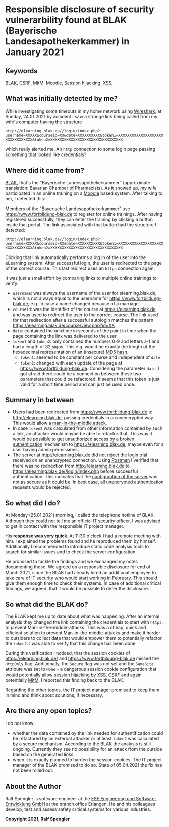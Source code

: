 # Responsible disclosure of security vulnerarbility found at BLAK (Bayerische Landesapothekerkammer) in January 2021

## Keywords
[BLAK](https://www.blak.de/), [CSRF](https://owasp.org/www-community/attacks/csrf), [MitM](https://owasp.org/www-community/attacks/Man-in-the-middle_attack), [Moodle](https://moodle.org), [Session hijacking](https://owasp.org/www-community/attacks/Session_hijacking_attack), [XSS](https://owasp.org/www-community/attacks/xss/), 

## What was initially detected by me?
While investigating some timeouts in my home network using [Wireshark](https://www.wireshark.org/), at Sunday, 24.01.2021 by accident I saw a strange link being called from my wife's computer having the structure

`http://elearning.blak.de//login/index.php?username=XXXXX&courseid=XX&date=XXXXXXXXXX&token1=XXXXXXXXXXXXXXXXXXXXXXXXXXXXXXXX&token2=XXXXXXXXXXXXXXXXXXXXXXXXXXXXXXXX`

which really alerted me. An `http` connection to some login page passing something that looked like credentials?


## Where did it came from?

[BLAK](https://www.blak.de/), that's the "Bayerische Landesapothekerkammer" (approximate translation: Bavarian Chamber of Pharmacists).
As it showed up, my wife participated in an online training on a [Moodle](https://moodle.org) based system. After talking to her, I detected this:

Members of the "Bayerische Landesapothekerkammer" use https://www.fortbildung-blak.de to register for online trainings. After having registered successfully, they can enter the training by clicking a button inside that portal. The link associated with that button had the structure I detected:

`http://elearning.blak.de//login/index.php?username=XXXXX&courseid=XX&date=XXXXXXXXXX&token1=XXXXXXXXXXXXXXXXXXXXXXXXXXXXXXXX&token2=XXXXXXXXXXXXXXXXXXXXXXXXXXXXXXXX`

Clicking that link automatically performs a log in of the user into the eLearning system. After successful login, the user is redirected to the page of the correct course. This last redirect uses an `https` connection again.

It was just a small effort by comparing links to multiple online trainings to verify:

- `username`: was always the username of the user for elearning.blak.de, which is not always equal to the username for https://www.fortbildung-blak.de, e.g. in case a name changed because of a marriage.
- `courseid`: was the identifier of the course at https://elearning.blak.de and was used to redirect the user to the correct course. The link used for that redirection after a successful autologin matches the pattern https://elearning.blak.de/course/view.php?id=XX 
- `date`: contained the unixtime in seconds of the point in time when the page containing the link was delivered to the user
- `token1` and `token2`: only contained the numbers 0-9 and letters a-f and had a length of 32 signs. This e.g. would be exactly the length of the hexadecimal representation of an (insecure) [MD5 hash](https://en.wikipedia.org/wiki/List_of_hash_functions).
  - `token1`: seemed to be constant per course and independent of `date`
  - `token2`: changed with each update of the page at https://www.fortbildung-blak.de. Considering the parameter `date`, I got afraid there could be a connection between these two parameters that could be refactored. It seems that this token is just valid for a short time period and can just be used once.


## Summary in between

- Users had been redirected from https://www.fortbildung-blak.de to http://elearning.blak.de, passing credentials in an unencrypted way. This would allow a [man-in-the-middle attack](https://owasp.org/www-community/attacks/Man-in-the-middle_attack).
- In case `token2` was calculated from other information contained by such a link, an attacker would maybe be able to refactor that. This way it would be possible to get unauthorized access by a [broken authentication](https://owasp.org/www-project-top-ten/2017/A2_2017-Broken_Authentication) mechanism to https://elearning.blak.de, maybe even for a user having admin permissions.
- The server at http://elearning.blak.de did not reject the login trial received on an unencrypted connection. Using [Postman](https://www.postman.com/) I verified that there was no redirection from http://elearning.blak.de to https://elearning.blak.de//login/index.php before successful authentication. This indicates that the [configuration of the server](https://owasp.org/www-project-top-ten/2017/A6_2017-Security_Misconfiguration.html) was not as secure as it could be. In best case, all unencrypted authentication requests would be rejected.


## So what did I do?
At Monday (25.01.2021) morning, I called the telephone hotline of BLAK. Although they could not tell me an official IT security officer, I was advised to get in contact with the responsible IT project manager.

His **response was very quick**. At 11:30 o'clock I had a remote meeting with him. I explained the problems found and he reproduced them by himself. Additionally I recommended to introduce static code analysis tools to search for similar issues and to check the server configuration.

He promised to tackle the findings and we exchanged my notes documenting those. We agreed on a responsible disclosure for end of March 2021, since the BLAK had already hired an additional employee to take care of IT security who would start working in February. This should give them enough time to check their systems. In case of additional critical findings, we agreed, that it would be possible to defer the disclosure.


## So what did the BLAK do?
The BLAK kept me up to date about what was happening: After an internal analysis they changed the link containing the credentials to start with  `https`, to prevent Man-in-the-middle-attacks. This was a cheap, quick and efficient solution to prevent Man-in-the-middle-attacks and make it harder to outsiders to collect data that would empower them to potentially refactor the `token2`.
I was able to verify that this change has been done.

During this verification I noticed, that the session cookies of https://elearning.blak.de/ and https://www.fortbildung-blak.de missed the `HttpOnly` flag. Additionally, the `Secure` flag was not set and the `SameSite` attribute was set to `None` - a dangerous session cookie configuration that would potentially allow [session hijacking](https://owasp.org/www-community/attacks/Session_hijacking_attack) by [XSS](https://owasp.org/www-community/attacks/xss/), [CSRF](https://owasp.org/www-community/attacks/csrf) and again potentially [MitM](https://owasp.org/www-community/attacks/Man-in-the-middle_attack). I reported this finding back to the BLAK.

Regarding the other topics, the IT project manager promised to keep them in mind and think about solutions, if necessary.


## Are there any open topics?

I do not know:

- whether the data contained by the link needed for authentification could be refactored by an external attacker or at least `token2` was calculated by a secure mechanism. According to the BLAK the analysis is still ongoing. Currently they see no possibility for an attack from the outside based on the generated links.
- when it is exactly planned to harden the session cookies. The IT project manager of the BLAK promised to do so. State of 05.04.2021 the fix has not been rolled out.


## About the Author
Ralf Spengler is software engineer at the [ESE Engineering und Software-Entwicklung GmbH](https://www.ese.de/) at the branch office Erlangen. He and his colleagues develop, test and assess safety critical systems for various industries.


**Copyright 2021, Ralf Spengler**